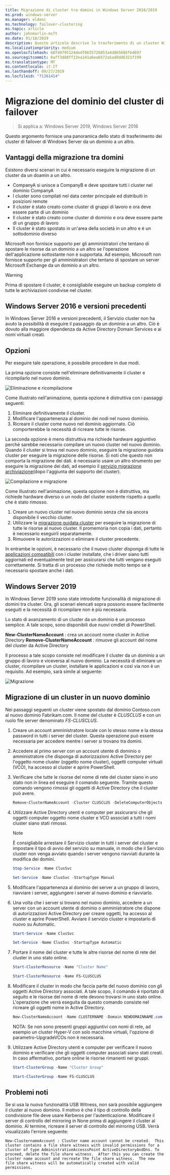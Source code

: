 ```yaml
---
title: Migrazione di cluster tra domini in Windows Server 2016/2019
ms.prod: windows-server
ms.manager: eldenc
ms.technology: failover-clustering
ms.topic: article
author: johnmarlin-msft
ms.date: 01/18/2019
description: Questo articolo descrive lo trasferimento di un cluster Windows Server 2019 da un dominio a un altro
ms.localizationpriority: medium
ms.openlocfilehash: 68f49795124dedf0655726853a4d865686f6d697
ms.sourcegitcommit: 6aff3d88ff22ea141a6ea6572a5ad8dd6321f199
ms.translationtype: MT
ms.contentlocale: it-IT
ms.lasthandoff: 09/27/2019
ms.locfileid: "71361414"
---
```

# <a name="failover-cluster-domain-migration"></a>Migrazione del dominio del cluster di failover

> Si applica a: Windows Server 2019, Windows Server 2016

Questo argomento fornisce una panoramica dello stato di trasferimento dei cluster di failover di Windows Server da un dominio a un altro.

## <a name="why-migrate-between-domains"></a>Vantaggi della migrazione tra domini

Esistono diversi scenari in cui è necessario eseguire la migrazione di un cluster da un doamin a un altro.

- CompanyA si unisce a CompanyB e deve spostare tutti i cluster nel dominio CompanyA
- I cluster sono compilati nel data center principale ed distribuiti in posizioni remote
- Il cluster è stato creato come cluster di gruppi di lavoro e ora deve essere parte di un dominio
- Il cluster è stato creato come cluster di dominio e ora deve essere parte di un gruppo di lavoro
- Il cluster è stato spostato in un'area della società in un altro e è un sottodominio diverso

Microsoft non fornisce supporto per gli amministratori che tentano di spostare le risorse da un dominio a un altro se l'operazione dell'applicazione sottostante non è supportata. Ad esempio, Microsoft non fornisce supporto per gli amministratori che tentano di spostare un server Microsoft Exchange da un dominio a un altro.

   > [!WARNING]
   > Prima di spostare il cluster, è consigliabile eseguire un backup completo di tutte le archiviazioni condivise nel cluster.

## <a name="windows-server-2016-and-earlier"></a>Windows Server 2016 e versioni precedenti

In Windows Server 2016 e versioni precedenti, il Servizio cluster non ha avuto la possibilità di eseguire il passaggio da un dominio a un altro.  Ciò è dovuto alla maggiore dipendenza da Active Directory Domain Services e ai nomi virtuali creati.   

## <a name="options"></a>Opzioni

Per eseguire tale operazione, è possibile procedere in due modi.

La prima opzione consiste nell'eliminare definitivamente il cluster e ricompilarlo nel nuovo dominio.

![Eliminazione e ricompilazione](media/Cross-Domain-Cluster-Migration/Cross-Cluster-Domain-Migration-1.gif)

Come illustrato nell'animazione, questa opzione è distruttiva con i passaggi seguenti:

1. Eliminare definitivamente il cluster.
2. Modificare l'appartenenza al dominio dei nodi nel nuovo dominio.
3. Ricreare il cluster come nuovo nel dominio aggiornato.  Ciò comporterebbe la necessità di ricreare tutte le risorse.

La seconda opzione è meno distruttiva ma richiede hardware aggiuntivo perché sarebbe necessario compilare un nuovo cluster nel nuovo dominio.  Quando il cluster si trova nel nuovo dominio, eseguire la migrazione guidata cluster per eseguire la migrazione delle risorse. Si noti che questo non comporta la migrazione dei dati. è necessario usare un altro strumento per eseguire la migrazione dei dati, ad esempio il [servizio migrazione archiviazione](../storage/storage-migration-service/overview.md)(dopo l'aggiunta del supporto del cluster).

![Compilazione e migrazione](media/Cross-Domain-Cluster-Migration/Cross-Cluster-Domain-Migration-2.gif)

Come illustrato nell'animazione, questa opzione non è distruttiva, ma richiede hardware diverso o un nodo del cluster esistente rispetto a quello che è stato rimosso.

1. Creare un nuovo cluster nel nuovo dominio senza che sia ancora disponibile il vecchio cluster.
2. Utilizzare la [migrazione guidata cluster](https://docs.microsoft.com/previous-versions/windows/it-pro/windows-server-2008-R2-and-2008/cc754481(v=ws.10)) per eseguire la migrazione di tutte le risorse al nuovo cluster. Il promemoria non copia i dati, pertanto è necessario eseguirli separatamente.
3. Rimuovere le autorizzazioni o eliminare il cluster precedente.

In entrambe le opzioni, è necessario che il nuovo cluster disponga di tutte le [applicazioni compatibili](https://technet.microsoft.com/aa369082(v=vs.90)) con i cluster installate, che i driver siano tutti aggiornati ed eventualmente test per assicurarsi che tutti vengano eseguiti correttamente.  Si tratta di un processo che richiede molto tempo se è necessario spostare anche i dati.

## <a name="windows-server-2019"></a>Windows Server 2019

In Windows Server 2019 sono state introdotte funzionalità di migrazione di domini tra cluster.  Ora, gli scenari elencati sopra possono essere facilmente eseguiti e la necessità di ricompilare non è più necessaria.  

Lo stato di avanzamento di un cluster da un dominio è un processo semplice. A tale scopo, sono disponibili due nuovi cmdlet di PowerShell.

**New-ClusterNameAccount** : crea un account nome cluster in Active Directory **Remove-ClusterNameAccount** : rimuove gli account del nome del cluster da Active Directory

Il processo a tale scopo consiste nel modificare il cluster da un dominio a un gruppo di lavoro e viceversa al nuovo dominio.  La necessità di eliminare un cluster, ricompilare un cluster, installare le applicazioni e così via non è un requisito. Ad esempio, sarà simile al seguente:

![Migrazione](media/Cross-Domain-Cluster-Migration/Cross-Cluster-Domain-Migration-3.gif)

## <a name="migrating-a-cluster-to-a-new-domain"></a>Migrazione di un cluster in un nuovo dominio

Nei passaggi seguenti un cluster viene spostato dal dominio Contoso.com al nuovo dominio Fabrikam.com.  Il nome del cluster è *CLUSCLUS* e con un ruolo file server denominato *FS-CLUSCLUS*.

1. Creare un account amministratore locale con lo stesso nome e la stessa password in tutti i server del cluster.  Questa operazione può essere necessaria per accedere mentre i server si trovano tra domini.
2. Accedere al primo server con un account utente di dominio o amministratore che disponga di autorizzazioni Active Directory per l'oggetto nome cluster (oggetto nome cluster), oggetti computer virtuali (VCO), ha accesso al cluster e aprire PowerShell.
3. Verificare che tutte le risorse del nome di rete del cluster siano in uno stato non in linea ed eseguire il comando seguente.  Tramite questo comando vengono rimossi gli oggetti di Active Directory che il cluster può avere.

   ```PowerShell
   Remove-ClusterNameAccount -Cluster CLUSCLUS -DeleteComputerObjects
   ```
4. Utilizzare Active Directory utenti e computer per assicurarsi che gli oggetti computer oggetto nome cluster e VCO associati a tutti i nomi cluster siano stati rimossi.

   > [!NOTE]
   > È consigliabile arrestare il Servizio cluster in tutti i server del cluster e impostare il tipo di avvio del servizio su manuale, in modo che il Servizio cluster non venga avviato quando i server vengono riavviati durante la modifica dei domini.

   ```PowerShell
   Stop-Service -Name ClusSvc

   Set-Service -Name ClusSvc -StartupType Manual
   ```

5. Modificare l'appartenenza al dominio dei server a un gruppo di lavoro, riavviare i server, aggiungere i server al nuovo dominio e riavviarlo.
6. Una volta che i server si trovano nel nuovo dominio, accedere a un server con un account utente di dominio o amministratore che dispone di autorizzazioni Active Directory per creare oggetti, ha accesso al cluster e aprire PowerShell. Avviare il servizio cluster e impostarlo di nuovo su Automatic.

   ```PowerShell
   Start-Service -Name ClusSvc

   Set-Service -Name ClusSvc -StartupType Automatic
   ```
7. Portare il nome del cluster e tutte le altre risorse del nome di rete del cluster in uno stato online.

   ```PowerShell
   Start-ClusterResource -Name "Cluster Name"

   Start-ClusterResource -Name FS-CLUSCLUS
   ```

8. Modificare il cluster in modo che faccia parte del nuovo dominio con gli oggetti Active Directory associati. A tale scopo, il comando è riportato di seguito e le risorse del nome di rete devono trovarsi in uno stato online.  L'operazione che verrà eseguita da questo comando consiste nel ricreare gli oggetti nome in Active Directory.

   ```PowerShell
   New-ClusterNameAccount -Name CLUSTERNAME -Domain NEWDOMAINNAME.com -UpgradeVCOs
   ```

    NOTA: Se non sono presenti gruppi aggiuntivi con nomi di rete, ad esempio un cluster Hyper-V con solo macchine virtuali, l'opzione di parametro-UpgradeVCOs non è necessaria.

9. Utilizzare Active Directory utenti e computer per verificare il nuovo dominio e verificare che gli oggetti computer associati siano stati creati. In caso affermativo, portare online le risorse rimanenti nei gruppi.

   ```PowerShell
   Start-ClusterGroup -Name "Cluster Group"

   Start-ClusterGroup -Name FS-CLUSCLUS
   ```

## <a name="known-issues"></a>Problemi noti

Se si usa la nuova funzionalità USB Witness, non sarà possibile aggiungere il cluster al nuovo dominio.  Il motivo è che il tipo di controllo della condivisione file deve usare Kerberos per l'autenticazione.  Modificare il server di controllo del mirroring in None prima di aggiungere il cluster al dominio.  Al termine, ricreare il server di controllo del mirroring USB.  Verrà visualizzato l'errore seguente:

```
New-ClusternameAccount : Cluster name account cannot be created.  This cluster contains a file share witness with invalid permissions for a cluster of type AdministrativeAccesssPoint ActiveDirectoryAndDns. To proceed, delete the file share witness.  After this you can create the cluster name account and recreate the file share witness.  The new file share witness will be automatically created with valid permissions.
```

